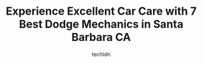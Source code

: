 ---
layout: ampstory
image: https://images.unsplash.com/photo-1639928845176-2804838ca715?ixlib=rb-4.0.3&ixid=MnwxMjA3fDB8MHxwaG90by1wYWdlfHx8fGVufDB8fHx8&auto=format&fit=crop&w=640&h=853&q=80
author: techidn
featured: false
description: Searching for the finest Dodge Mechanic in Santa Barbara CA, USA? Look no further than the 7 best Dodge Mechanic in the area, where youll find a team of highly qualified professionals ready
title: Experience Excellent Car Care with 7 Best Dodge Mechanics in Santa Barbara CA
cover:
   title: Experience Excellent Car Care with 7 Best Dodge Mechanics in Santa Barbara CA
   subtitle: Rickpate
   background: https://images.unsplash.com/photo-1639928845176-2804838ca715?ixlib=rb-4.0.3&ixid=MnwxMjA3fDB8MHxwaG90by1wYWdlfHx8fGVufDB8fHx8&auto=format&fit=crop&w=640&h=853&q=80

pages: 
 - layout: thirds
   top: <h1>#1 Kiwis Auto Repair</h1>
   bottom: "<p>Kind staff and very considerate of our time.  They actually called us and said they wouldnt be able to do the repair quickly due to other jobs and could we leave the c</p>"
   background: https://www.knot35.com/toplist/wp-content/uploads/2023/06/best-dodge-mechanic-1-in-santa-barbara-ca-1685838189.jpeg
   backgroundblur: true
 - layout: thirds
   top: <h1>#2 Santa Barbara Chrysler Dodge Jeep Ram Fiat</h1>
   bottom: "<p>300 Hitchcock Way, Santa Barbara, CA 93105, United States</p>"
   background: https://www.knot35.com/toplist/wp-content/uploads/2023/06/best-dodge-mechanic-2-in-santa-barbara-ca-1685838190.jpeg
   cta:
      link: https://www.knot35.com/toplist/experience-excellent-car-care-with-7-best-dodge-mechanics-in-santa-barbara-ca/
      text: Experience Excellent Car Care with 7 Best Dodge Mechanics in Santa Barbara CA
 - layout: thirds
   top: <h1>#3 Orens Automotive</h1>
   bottom: "<p>227 Gray Ave, Santa Barbara, CA 93101, United States</p>"
   background: https://www.knot35.com/toplist/wp-content/uploads/2023/06/best-dodge-mechanic-3-in-santa-barbara-ca-1685838191.jpeg
   cta:
      link: https://www.knot35.com/toplist/experience-excellent-car-care-with-7-best-dodge-mechanics-in-santa-barbara-ca/
      text: Experience Excellent Car Care with 7 Best Dodge Mechanics in Santa Barbara CA
 - layout: thirds
   top: <h1>#4 Haiks German Autohaus Mercedes-Benz, BMW, Porsche, Audi, Volkswagen, Mini, Santa Barbara</h1>
   bottom: "<p>310 E Cota St, Santa Barbara, CA 93101, United States</p>"
   background: https://images.unsplash.com/photo-1557672172-298e090bd0f1?ixlib=rb-4.0.3&ixid=MnwxMjA3fDB8MHxwaG90by1wYWdlfHx8fGVufDB8fHx8&auto=format&fit=crop&w=640&h=853&q=80
   cta:
      link: https://www.knot35.com/toplist/experience-excellent-car-care-with-7-best-dodge-mechanics-in-santa-barbara-ca/
      text: Experience Excellent Car Care with 7 Best Dodge Mechanics in Santa Barbara CA
 - layout: thirds
   top: <h1>#5 Figueroa Street Complete Auto Care</h1>
   bottom: "<p>133 W Figueroa St, Santa Barbara, CA 93101, United States</p>"
   background: https://images.unsplash.com/photo-1604871000636-074fa5117945?ixlib=rb-4.0.3&ixid=MnwxMjA3fDB8MHxwaG90by1wYWdlfHx8fGVufDB8fHx8&auto=format&fit=crop&w=640&h=853&q=80
   cta:
      link: https://www.knot35.com/toplist/experience-excellent-car-care-with-7-best-dodge-mechanics-in-santa-barbara-ca/
      text: Experience Excellent Car Care with 7 Best Dodge Mechanics in Santa Barbara CA
 - layout: thirds
   top: <h1>#6 Santa Barbara Autowerks, Inc.</h1>
   bottom: "<p>515 Fig Ave, Santa Barbara, CA 93101, United States</p>"
   background: https://images.unsplash.com/photo-1602536052359-ef94c21c5948?ixlib=rb-4.0.3&ixid=MnwxMjA3fDB8MHxwaG90by1wYWdlfHx8fGVufDB8fHx8&auto=format&fit=crop&w=640&h=853&q=80
   cta:
      link: https://www.knot35.com/toplist/experience-excellent-car-care-with-7-best-dodge-mechanics-in-santa-barbara-ca/
      text: Experience Excellent Car Care with 7 Best Dodge Mechanics in Santa Barbara CA
 - layout: thirds
   top: <h1>#7 Muller and Goss Automotive repair</h1>
   bottom: "<p>424 N Quarantina St, Santa Barbara, CA 93103, United States</p>"
   background: https://images.unsplash.com/photo-1534312527009-56c7016453e6?ixlib=rb-4.0.3&ixid=MnwxMjA3fDB8MHxwaG90by1wYWdlfHx8fGVufDB8fHx8&auto=format&fit=crop&w=640&h=853&q=80
   cta:
      link: https://www.knot35.com/toplist/experience-excellent-car-care-with-7-best-dodge-mechanics-in-santa-barbara-ca/
      text: Experience Excellent Car Care with 7 Best Dodge Mechanics in Santa Barbara CA
 - layout: thirds
   middle: Continue reading...
   background: https://images.unsplash.com/photo-1552083974-186346191183?ixlib=rb-4.0.3&ixid=MnwxMjA3fDB8MHxwaG90by1wYWdlfHx8fGVufDB8fHx8&auto=format&fit=crop&w=640&h=853&q=80
   cta:
      link: https://www.knot35.com/toplist/experience-excellent-car-care-with-7-best-dodge-mechanics-in-santa-barbara-ca/
      text: Experience Excellent Car Care with 7 Best Dodge Mechanics in Santa Barbara CA
      
---